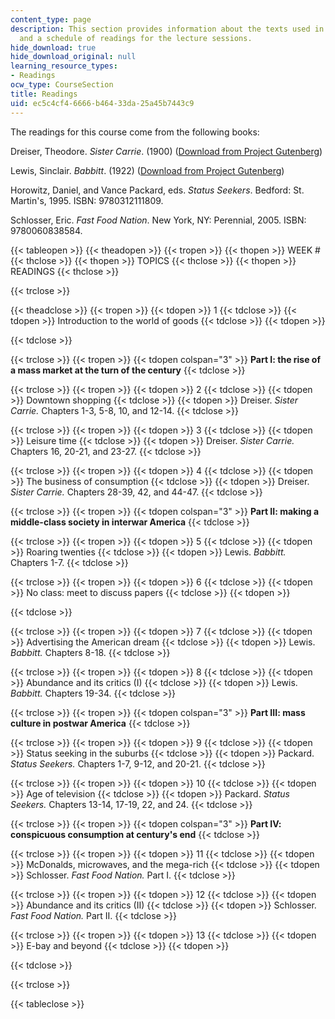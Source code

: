 ```yaml
---
content_type: page
description: This section provides information about the texts used in the course
  and a schedule of readings for the lecture sessions.
hide_download: true
hide_download_original: null
learning_resource_types:
- Readings
ocw_type: CourseSection
title: Readings
uid: ec5c4cf4-6666-b464-33da-25a45b7443c9
---
```


The readings for this course come from the following books:

Dreiser, Theodore. _Sister Carrie_. (1900) ([Download from Project Gutenberg](http://www.gutenberg.org/etext/5267))

Lewis, Sinclair. _Babbitt_. (1922) ([Download from Project Gutenberg](http://www.gutenberg.org/etext/1156))

Horowitz, Daniel, and Vance Packard, eds. _Status Seekers_. Bedford: St. Martin's, 1995. ISBN: 9780312111809.

Schlosser, Eric. _Fast Food Nation_. New York, NY: Perennial, 2005. ISBN: 9780060838584.

{{< tableopen >}}
{{< theadopen >}}
{{< tropen >}}
{{< thopen >}}
WEEK #
{{< thclose >}}
{{< thopen >}}
TOPICS
{{< thclose >}}
{{< thopen >}}
READINGS
{{< thclose >}}

{{< trclose >}}

{{< theadclose >}}
{{< tropen >}}
{{< tdopen >}}
1
{{< tdclose >}}
{{< tdopen >}}
Introduction to the world of goods
{{< tdclose >}}
{{< tdopen >}}

{{< tdclose >}}

{{< trclose >}}
{{< tropen >}}
{{< tdopen colspan="3" >}}
**Part I: the rise of a mass market at the turn of the century**
{{< tdclose >}}

{{< trclose >}}
{{< tropen >}}
{{< tdopen >}}
2
{{< tdclose >}}
{{< tdopen >}}
Downtown shopping
{{< tdclose >}}
{{< tdopen >}}
Dreiser. _Sister Carrie._ Chapters 1-3, 5-8, 10, and 12-14.
{{< tdclose >}}

{{< trclose >}}
{{< tropen >}}
{{< tdopen >}}
3
{{< tdclose >}}
{{< tdopen >}}
Leisure time
{{< tdclose >}}
{{< tdopen >}}
Dreiser. _Sister Carrie._ Chapters 16, 20-21, and 23-27.
{{< tdclose >}}

{{< trclose >}}
{{< tropen >}}
{{< tdopen >}}
4
{{< tdclose >}}
{{< tdopen >}}
The business of consumption
{{< tdclose >}}
{{< tdopen >}}
Dreiser. _Sister Carrie._ Chapters 28-39, 42, and 44-47.
{{< tdclose >}}

{{< trclose >}}
{{< tropen >}}
{{< tdopen colspan="3" >}}
**Part II: making a middle-class society in interwar America**
{{< tdclose >}}

{{< trclose >}}
{{< tropen >}}
{{< tdopen >}}
5
{{< tdclose >}}
{{< tdopen >}}
Roaring twenties
{{< tdclose >}}
{{< tdopen >}}
Lewis. _Babbitt._ Chapters 1-7.
{{< tdclose >}}

{{< trclose >}}
{{< tropen >}}
{{< tdopen >}}
6
{{< tdclose >}}
{{< tdopen >}}
No class: meet to discuss papers
{{< tdclose >}}
{{< tdopen >}}

{{< tdclose >}}

{{< trclose >}}
{{< tropen >}}
{{< tdopen >}}
7
{{< tdclose >}}
{{< tdopen >}}
Advertising the American dream
{{< tdclose >}}
{{< tdopen >}}
Lewis. _Babbitt._ Chapters 8-18.
{{< tdclose >}}

{{< trclose >}}
{{< tropen >}}
{{< tdopen >}}
8
{{< tdclose >}}
{{< tdopen >}}
Abundance and its critics (I)
{{< tdclose >}}
{{< tdopen >}}
Lewis. _Babbitt._ Chapters 19-34.
{{< tdclose >}}

{{< trclose >}}
{{< tropen >}}
{{< tdopen colspan="3" >}}
**Part III: mass culture in postwar America**
{{< tdclose >}}

{{< trclose >}}
{{< tropen >}}
{{< tdopen >}}
9
{{< tdclose >}}
{{< tdopen >}}
Status seeking in the suburbs
{{< tdclose >}}
{{< tdopen >}}
Packard. _Status Seekers._ Chapters 1-7, 9-12, and 20-21.
{{< tdclose >}}

{{< trclose >}}
{{< tropen >}}
{{< tdopen >}}
10
{{< tdclose >}}
{{< tdopen >}}
Age of television
{{< tdclose >}}
{{< tdopen >}}
Packard. _Status Seekers._ Chapters 13-14, 17-19, 22, and 24.
{{< tdclose >}}

{{< trclose >}}
{{< tropen >}}
{{< tdopen colspan="3" >}}
**Part IV: conspicuous consumption at century's end**
{{< tdclose >}}

{{< trclose >}}
{{< tropen >}}
{{< tdopen >}}
11
{{< tdclose >}}
{{< tdopen >}}
McDonalds, microwaves, and the mega-rich
{{< tdclose >}}
{{< tdopen >}}
Schlosser. _Fast Food Nation._ Part I.
{{< tdclose >}}

{{< trclose >}}
{{< tropen >}}
{{< tdopen >}}
12
{{< tdclose >}}
{{< tdopen >}}
Abundance and its critics (II)
{{< tdclose >}}
{{< tdopen >}}
Schlosser. _Fast Food Nation._ Part II.
{{< tdclose >}}

{{< trclose >}}
{{< tropen >}}
{{< tdopen >}}
13
{{< tdclose >}}
{{< tdopen >}}
E-bay and beyond
{{< tdclose >}}
{{< tdopen >}}

{{< tdclose >}}

{{< trclose >}}

{{< tableclose >}}